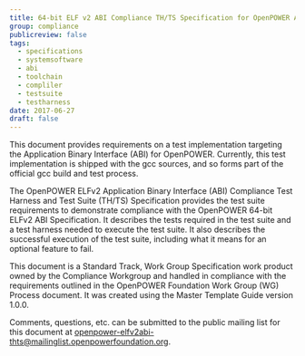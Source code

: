 ```yaml
---
title: 64-bit ELF v2 ABI Compliance TH/TS Specification for OpenPOWER Architecture
group: compliance
publicreview: false
tags:
  - specifications
  - systemsoftware
  - abi
  - toolchain
  - compliler
  - testsuite
  - testharness
date: 2017-06-27
draft: false
---
```


This document provides requirements on a test implementation targeting the Application Binary Interface (ABI) for OpenPOWER.
Currently, this test implementation is shipped with the gcc sources, and so forms part of the official gcc build and test process.  

The OpenPOWER ELFv2 Application Binary Interface (ABI) Compliance Test Harness and Test Suite (TH/TS) Specification provides
the test suite requirements to demonstrate compliance with the OpenPOWER 64-bit ELFv2 ABI Specification.
It describes the tests required in the test suite and a test harness needed to execute the test suite.
It also describes the successful execution of the test suite, including what it means for an optional feature to fail.  

This document is a Standard Track, Work Group Specification work product owned by the Compliance Workgroup and
handled in compliance with the requirements outlined in the OpenPOWER Foundation Work Group (WG) Process document.
It was created using the Master Template Guide version 1.0.0.  

Comments, questions, etc. can be submitted to the public mailing list for this document at
<openpower-elfv2abi-thts@mailinglist.openpowerfoundation.org>.
